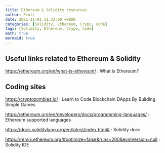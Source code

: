 ```yaml
---
title: Ethereum & Solidity resources
author: Piotr
date: 2021-11-01 11:33:00 +0800
categories: [Solidity, Ethereum, Crypo, Code]
tags: [Solidity, Ethereum, Crypo, Code]
math: true
mermaid: true
---
```



## Useful links related to Ethereum & Solidity
<https://ethereum.org/en/what-is-ethereum/>
: What is Ethereum?

## Coding sites
<https://cryptozombies.io/>
:   Learn to Code Blockchain DApps By Building Simple Games

<https://ethereum.org/en/developers/docs/programming-languages/>
:   Ethereum supported languages

<https://docs.soliditylang.org/en/latest/index.html#>
:   Solidity docs

<https://remix.ethereum.org/#optimize=false&runs=200&evmVersion=null>
:   Solidity IDE
